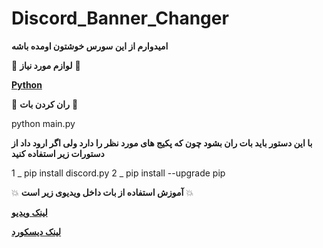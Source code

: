 # Discord_Banner_Changer
 
**امیدوارم از این سورس خوشتون اومده باشه**

📝 **لوازم مورد نیاز** 📝

**[Python](https://www.python.org/)**

🤖 **ران کردن بات** 🤖

python main.py

**با این دستور باید بات ران بشود چون که پکیج های مورد نظر را دارد ولی اگر ارود داد از دستورات زیر استفاده کنید** 

1 _ pip install discord.py
2 _ pip install --upgrade pip

💥 **آموزش استفاده از بات داخل ویدیوی زیر است** 💥

**[لینک ویدیو](https://youtu.be/bhKOcOFSTS4)**

**[لینک دیسکورد](https://discord.gg/hungrystudio)**
